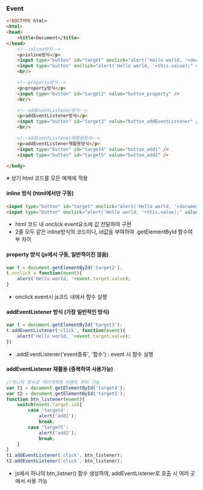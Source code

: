 ### Event
```html
<!DOCTYPE html>
<html>
<head>
    <title>Document</title>
</head>
    <!--inline방식-->
    <p>inline방식</p>
    <input type="button" id="target" onclick="alert('Hello world, '+document.getElementById('target').value);" value="button" />
    <input type="button" onclick="alert('Hello world, '+this.value);" value="button" />
    <br/>

    <!--property방식-->
    <p>property방식</p>
    <input type="button" id="target2" value="button_property" />
    <br/>

    <!--addEventListener방식-->
    <p>addEventListener방식</p>
    <input type="button" id="target3" value="button_addEventListener" />
    <br/>

    <!--addEventListener재활용방식-->
    <p>addEventListener재활용방식</p>
    <input type="button" id="target4" value="button_add1" />
    <input type="button" id="target5" value="button_add2" />

</body>
```
※ 상기 html 코드를 모든 예제에 적용

#### inline 방식 (html에서만 구동)
```html
<input type="button" id="target" onclick="alert('Hello world, '+document.getElementById('target').value);" value="button" />
<input type="button" onclick="alert('Hello world, '+this.value);" value="button" />
```
- html 코드 내 onclick event요소에 값 전달하여 구현
- 2줄 모두 같은 inline방식의 코드이나, id값을 부여하여 .getElementById 함수여부 차이

#### property 방식 (js에서 구동, 일반적이진 않음)
```javascript
var t = document.getElementById('target2');
t.onclick = function(event){
    alert('Hello world, '+event.target.value);
}
```
- onclick event시 js코드 내에서 함수 실행

#### addEventListener 방식 (가장 일반적인 방식)
```javascript
var t = document.getElementById('target3');
t.addEventListener('click', function(event){
    alert('Hello world, '+event.target.value);
})
```
- .addEventListener('event종류', '함수') : event 시 함수 실행


#### addEventListener 재활용 (중복하여 사용가능)
```javascript
//하나의 함수로 여러객체에 이벤트 부여 가능
var t1 = document.getElementById('target4');
var t2 = document.getElementById('target5');
function btn_listener(event){
    switch(event.target.id){
        case 'target4':
            alert('add1');
            break;
        case 'target5':
            alert('add2');
            break;
    }
}
t1.addEventListener('click', btn_listener);
t2.addEventListener('click', btn_listener);

```
- js에서 하나의 btn_listner() 함수 생성하여, addEventListener로 호출 시 여러 곳에서 사용 가능